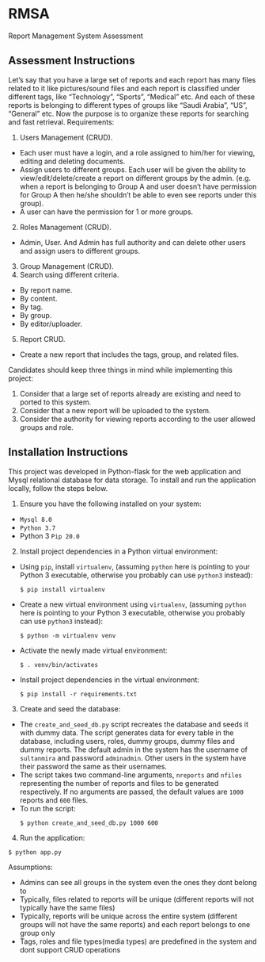 # RMSA
Report Management System Assessment

## Assessment Instructions

Let’s say that you have a large set of reports and each report has many files related to it like pictures/sound files and each report is classified under different tags, like “Technology”, “Sports”, “Medical” etc. And each of these reports is belonging to different types of groups like “Saudi Arabia”, “US”, “General” etc.
Now the purpose is to organize these reports for searching and fast retrieval.
Requirements:
1. Users Management (CRUD).
  - Each user must have a login, and a role assigned to him/her for viewing, editing and
deleting documents.
  - Assign users to different groups. Each user will be given the ability to
view/edit/delete/create a report on different groups by the admin. (e.g. when a report is belonging to Group A and user doesn’t have permission for Group A then he/she shouldn’t be able to even see reports under this group).
  - A user can have the permission for 1 or more groups.
2. Roles Management (CRUD).
  - Admin, User. And Admin has full authority and can delete other users and assign users to different groups.
3. Group Management (CRUD).
4. Search using different criteria.
  - By report name.
  - By content.
  - By tag.
  - By group.
  - By editor/uploader.
5. Report CRUD.
  - Create a new report that includes the tags, group, and related files.

Candidates should keep three things in mind while implementing this project:
1. Consider that a large set of reports already are existing and need to ported to this system.
2. Consider that a new report will be uploaded to the system.
3. Consider the authority for viewing reports according to the user allowed groups and role.


## Installation Instructions
This project was developed in Python-flask for the web application and Mysql
relational database for data storage. To install and run the application locally,
follow the steps below.

1. Ensure you have the following installed on your system:
  - `Mysql 8.0`
  - `Python 3.7`
  - Python 3 `Pip 20.0`
2. Install project dependencies in a Python virtual environment:
  - Using `pip`, install `virtualenv`, (assuming `python` here is pointing
    to your Python 3 executable, otherwise you probably can use `python3` instead):
    ```
    $ pip install virtualenv
    ```
  - Create a new virtual environment using `virtualenv`,
    (assuming `python` here is pointing to your Python 3 executable,
      otherwise you probably can use `python3` instead):
    ```
    $ python -m virtualenv venv
    ```
  - Activate the newly made virtual environment:
    ```
    $ . venv/bin/activates
    ```
  - Install project dependencies in the virtual environment:
    ```
    $ pip install -r requirements.txt
    ```
3. Create and seed the database:
  - The `create_and_seed_db.py` script recreates the database and seeds it with dummy
    data. The script generates data for every table in the database, including users, roles,
    dummy groups, dummy files and dummy reports. The default admin in the system has the username
     of `sultanmira` and password `adminadmin`. Other users in the system have their password the same as their usernames.
  - The script takes two command-line arguments, `nreports` and `nfiles` representing
    the number of reports and files to be generated respectively. If no arguments are passed,
    the default values are `1000` reports and `600` files.
  - To run the script:
    ```
    $ python create_and_seed_db.py 1000 600
    ```
4. Run the application:
  ```
  $ python app.py
  ```

Assumptions:
- Admins can see all groups in the system even the ones they dont belong to
- Typically, files related to reports will be unique (different reports will not typically have the same files)
- Typically, reports will be unique across the entire system (different groups will not have the same reports)
and each report belongs to one group only
- Tags, roles and file types(media types) are predefined in the system and dont support CRUD operations
